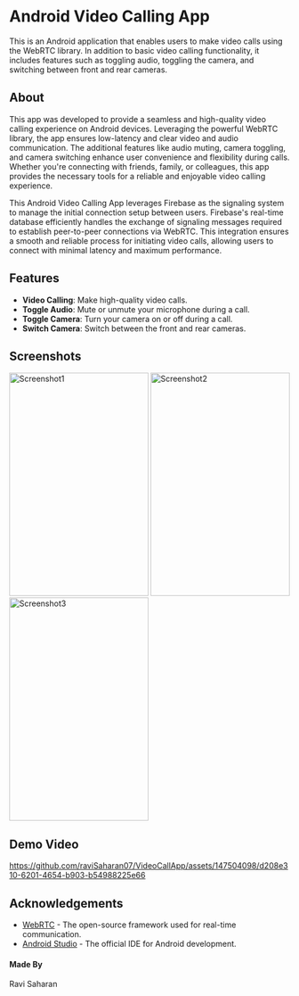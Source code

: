 <!DOCTYPE html>
<html lang="en">
<head>
    <meta charset="UTF-8">
    <meta name="viewport" content="width=device-width, initial-scale=1.0">
</head>
<body>

<h1>Android Video Calling App</h1>

<p>This is an Android application that enables users to make video calls using the WebRTC library. In addition to basic video calling functionality, it includes features such as toggling audio, toggling the camera, and switching between front and rear cameras.</p>

<h2>About</h2>
<p>This app was developed to provide a seamless and high-quality video calling experience on Android devices. Leveraging the powerful WebRTC library, the app ensures low-latency and clear video and audio communication. The additional features like audio muting, camera toggling, and camera switching enhance user convenience and flexibility during calls. Whether you're connecting with friends, family, or colleagues, this app provides the necessary tools for a reliable and enjoyable video calling experience.</p>

<p>This Android Video Calling App leverages Firebase as the signaling system to manage the initial connection setup between users. Firebase's real-time database efficiently handles the exchange of signaling messages required to establish peer-to-peer connections via WebRTC. This integration ensures a smooth and reliable process for initiating video calls, allowing users to connect with minimal latency and maximum performance.</p>

<h2>Features</h2>
<ul>
    <li><strong>Video Calling</strong>: Make high-quality video calls.</li>
    <li><strong>Toggle Audio</strong>: Mute or unmute your microphone during a call.</li>
    <li><strong>Toggle Camera</strong>: Turn your camera on or off during a call.</li>
    <li><strong>Switch Camera</strong>: Switch between the front and rear cameras.</li>
</ul>

<h2>Screenshots</h2>
<p><img src="https://github.com/raviSaharan07/VideoCallApp/assets/147504098/98df6ecc-94ac-434e-a492-3544bbb28cbc" alt="Screenshot1" width="250" height="400">
<img src="https://github.com/raviSaharan07/VideoCallApp/assets/147504098/9f029747-0875-41ea-b915-75f2226f920c" alt="Screenshot2" width="250" height="400">
<img src="https://github.com/raviSaharan07/VideoCallApp/assets/147504098/98bc5a70-5bba-48d4-b6fa-399f97c1c670" alt="Screenshot3" width="250" height="400"></p>

<h2>Demo Video</h2>

https://github.com/raviSaharan07/VideoCallApp/assets/147504098/d208e310-6201-4654-b903-b54988225e66

<h2>Acknowledgements</h2>
<ul>
    <li><a href="https://webrtc.org/">WebRTC</a> - The open-source framework used for real-time communication.</li>
    <li><a href="https://developer.android.com/studio">Android Studio</a> - The official IDE for Android development.</li>
</ul>

<h4>Made By</h4>
<p>Ravi Saharan</p>

</body>
</html>
